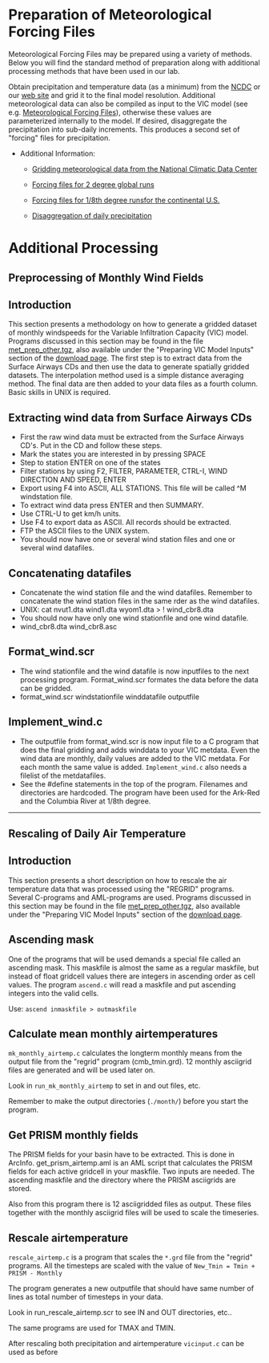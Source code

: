 # Preparation of Meteorological Forcing Files

Meteorological Forcing Files may be prepared using a variety of methods. Below you will find the standard method of preparation along with additional processing methods that have been used in our lab.

Obtain precipitation and temperature data (as a minimum) from the [NCDC](http://hurricane.ncdc.noaa.gov/CDO/cdo) or our [web site](MetData.md) and grid it to the final model resolution. Additional meteorological data can also be compiled as input to the VIC model (see e.g. [Meteorological Forcing Files](ForcingData.md)), otherwise these values are parameterized internally to the model. If desired, disaggregate the precipitation into sub-daily increments. This produces a second set of "forcing" files for precipitation.

*   Additional Information:

    *   [Gridding meteorological data from the National Climatic Data Center](GridNCDC.md)

    *   [Forcing files for 2 degree global runs](ftp://ftp.hydro.washington.edu/pub/CE/HYDRO/nijssen/vic_global/index.html)

    *   [Forcing files for 1/8th degree runsfor the continental U.S.](http://www.hydro.washington.edu/Lettenmaier/Data/VIC_retrospective/index.html)

    *   [Disaggregation of daily precipitation](p_disag.md)

# Additional Processing

## Preprocessing of Monthly Wind Fields

## Introduction

This section presents a methodology on how to generate a gridded dataset of monthly windspeeds for the Variable Infiltration Capacity (VIC) model. Programs discussed in this section may be found in the file [met_prep_other.tgz](ftp://ftp.hydro.washington.edu/pub/HYDRO/models/VIC/Utility_Programs/met_prep_other.tgz), also available under the "Preparing VIC Model Inputs" section of the [download page](../SourceCode/Code.md). The first step is to extract data from the Surface Airways CDs and then use the data to generate spatially gridded datasets. The interpolation method used is a simple distance averaging method. The final data are then added to your data files as a fourth column. Basic skills in UNIX is required.

## Extracting wind data from Surface Airways CDs

*   First the raw wind data must be extracted from the Surface Airways CD's. Put in the CD and follow these steps.
*   Mark the states you are interested in by pressing SPACE
*   Step to station ENTER on one of the states
*   Filter stations by using F2, FILTER, PARAMETER, CTRL-I, WIND DIRECTION AND SPEED, ENTER
*   Export using F4 into ASCII, ALL STATIONS. This file will be called ^M windstation file.
*   To extract wind data press ENTER and then SUMMARY.
*   Use CTRL-U to get km/h units.
*   Use F4 to export data as ASCII. All records should be extracted.
*   FTP the ASCII files to the UNIX system.
*   You should now have one or several wind station files and one or several wind datafiles.

## Concatenating datafiles

*   Concatenate the wind station file and the wind datafiles. Remember to concatenate the wind station files in the same rder as the wind datafiles.
*   UNIX: cat nvut1.dta wind1.dta wyom1.dta > ! wind_cbr8.dta
*   You should now have only one wind stationfile and one wind datafile.
*   wind_cbr8.dta wind_cbr8.asc

## Format_wind.scr

*   The wind stationfile and the wind datafile is now inputfiles to the next processing program. Format_wind.scr formates the data before the data can be gridded.
*   format_wind.scr windstationfile winddatafile outputfile

## Implement_wind.c

*   The outputfile from format_wind.scr is now input file to a C program that does the final gridding and adds winddata to your VIC metdata. Even the wind data are monthly, daily values are added to the VIC metdata. For each month the same value is added. `Implement_wind.c` also needs a filelist of the metdatafiles.
*   See the #define statements in the top of the program. Filenames and directories are hardcoded. The program have been used for the Ark-Red and the Columbia River at 1/8th degree.

* * *

## Rescaling of Daily Air Temperature

## Introduction

This section presents a short description on how to rescale the air temperature data that was processed using the "REGRID" programs. Several C-programs and AML-programs are used. Programs discussed in this section may be found in the file [met_prep_other.tgz](ftp://ftp.hydro.washington.edu/pub/HYDRO/models/VIC/Utility_Programs/met_prep_other.tgz), also available under the "Preparing VIC Model Inputs" section of the [download page](../SourceCode/Code.md).

## Ascending mask

One of the programs that will be used demands a special file called an ascending mask. This maskfile is almost the same as a regular maskfile, but instead of float gridcell values there are integers in ascending order as cell values. The program `ascend.c` will read a maskfile and put ascending integers into the valid cells.

Use: `ascend inmaskfile > outmaskfile`

## Calculate mean monthly airtemperatures

`mk_monthly_airtemp.c` calculates the longterm monthly means from the output file from the "regrid" program (cmb_tmin.grd). 12 monthly asciigrid files are generated and will be used later on.

Look in `run_mk_monthly_airtemp` to set in and out files, etc.

Remember to make the output directories (`./month/`) before you start the program.

## Get PRISM monthly fields

The PRISM fields for your basin have to be extracted. This is done in ArcInfo. get_prism_airtemp.aml is an AML script that calculates the PRISM fields for each active gridcell in your maskfile. Two inputs are needed. The ascending maskfile and the directory where the PRISM asciigrids are stored.

Also from this program there is 12 asciigridded files as output. These files together with the monthly asciigrid files will be used to scale the timeseries.

## Rescale airtemperature

`rescale_airtemp.c` is a program that scales the `*.grd` file from the "regrid" programs. All the timesteps are scaled with the value of `New_Tmin = Tmin + PRISM - Monthly`

The program generates a new outputfile that should have same number of lines as total number of timesteps in your data.

Look in run_rescale_airtemp.scr to see IN and OUT directories, etc..

The same programs are used for TMAX and TMIN.

After rescaling both precipitation and airtemperature `vicinput.c` can be used as before
